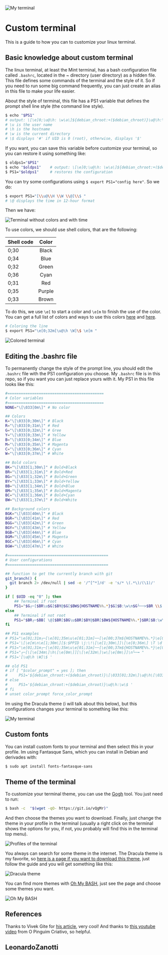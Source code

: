 <img src="./my_terminal.png" alt="My terminal" />

# Custom terminal
This is a guide to how you can to customize your linux terminal.

## Basic knowledge about custom terminal
The linux terminal, at least the Mint terminal, has a bash configuration file called `.bashrc`, located in the ~ directory (user directory) as a hidden file. This file defines some commands of the terminal and the style of it. So if you need to run some big command frequently, you can just create an alias in this file to make your life easier.

About the style of terminal, this file has a PS1 variable that defines the prompt shell line style (the command line style).
```bash
$ echo "$PS1"
# output: \[\e]0;\u@\h: \w\a\]${debian_chroot:+($debian_chroot)}\u@\h:\w\$
# \u is the user name
# \h is the hostname
# \w is the current directory
# \$ displays '#' if UID is 0 (root), otherwise, displays '$'
```
If you want, you can save this variable before customize your terminal, so you can restore it using something like:
```bash
$ oldps1="$PS1"
$ echo "$oldps1" 	# output: \[\e]0;\u@\h: \w\a\]${debian_chroot:+($debian_chroot)}\u@\h:\w\$
$ PS1="$oldps1"		# restores the configuration
```

You can try some configurations using `$ export PS1="config here"`. So we do:
```bash
$ export PS1="[\\u@\\H \\W \\@]\\$ "
# \@ displays the time in 12-hour format
```
Then we have:

<img src="./time_nocolor_terminal.png" alt="Terminal without colors and with time" />

To use colors, we should use shell colors, that are the following:

| Shell code | Color  |
| -----------|:------:|
| 0;30       | Black  |
| 0;34       | Blue   |
| 0;32       | Green  |
| 0;36       | Cyan   |
| 0;31       | Red 	  |
| 0;35       | Purple |
| 0;33       | Brown  |

To do this, we use `\e[` to start a color and `\e[m` to finish the use of the color. You can get a full list of colors and ways to use this colors [here](https://gist.github.com/vratiu/9780109) and [here](https://www.vivaolinux.com.br/dica/Shell-script-com-texto-colorido).

```bash
# Coloring the line
$ export PS1="\e[0;32m[\u@\h \W]\$ \e[m "
```

<img src="./colored_terminal.png" alt="Colored terminal" />

## Editing the .bashrc file
To permanently change the style of the prompt line, you should edit the `.bashrc` file with the PS1 configuration you choose. My `.bashrc` file is in this repo, so if you want you can just replace yours with it. My PS1 in this file looks like this:
```bash
#===========================================
# Color variables
#===========================================
NONE="\[\033[0m\]" # No color

## Colors
K="\[\033[0;30m\]" # Black
R="\[\033[0;31m\]" # Red
G="\[\033[0;32m\]" # Gree
Y="\[\033[0;33m\]" # Yellow
B="\[\033[0;34m\]" # Blue
M="\[\033[0;35m\]" # Magenta
C="\[\033[0;36m\]" # Cyan
W="\[\033[0;37m\]" # White

## Bold colors
BK="\[\033[1;30m\]" # Bold+Black
BR="\[\033[1;31m\]" # Bold+Red
BG="\[\033[1;32m\]" # Bold+Green
BY="\[\033[1;33m\]" # Bold+Yellow
BB="\[\033[1;34m\]" # Bold+Blue
BM="\[\033[1;35m\]" # Bold+Magenta
BC="\[\033[1;36m\]" # Bold+Cyan
BW="\[\033[1;37m\]" # Bold+White

## Background colors
BGK="\[\033[40m\]" # Black
BGR="\[\033[41m\]" # Red
BGG="\[\033[42m\]" # Green
BGY="\[\033[43m\]" # Yellow
BGB="\[\033[44m\]" # Blue
BGM="\[\033[45m\]" # Magenta
BGC="\[\033[46m\]" # Cyan
BGW="\[\033[47m\]" # White

#=============================================
# User configurations
#=============================================

## function to get the currently branch with git
git_branch() {
  git branch 2> /dev/null | sed -e '/^[^*]/d' -e 's/* \(.*\)/(\1)/'
}

if [ $UID -eq "0" ]; then
    ## Terminal if root
    PS1="$G┌─[$BR\u$G]$BY@$G[$BW${HOSTNAME%%.*}$G]$B:\w\n$G└──>$BR \\$ $NONE"
else
    ## Terminal if not root
    PS1="$BR┌─$BB[ \@]$BR[$BG\u$BR]$BY@$BR[$BW${HOSTNAME%%.*}$BR]$B:\w\n$BR└──>$BG \$(git_branch) \\$ $NONE"
fi

## PS1 examples
# PS1="\e[01;31m┌─[\e[01;35m\u\e[01;31m]──[\e[00;37m${HOSTNAME%%.*}\e[01;32m]:\w$\e[01;31m\n\e[01;31m└──\e[01;36m>>\e[00m"
# PS1='\[\e[m\n\e[1;30m\][$:$PPID \j:\!\[\e[1;30m\]]\[\e[0;36m\] \T \d \[\e[1;30m\][\[\e[1;34m\]\u@\H\[\e[1;30m\]:\[\e[0;37m\]${SSH_TTY} \[\e[0;32m\]+${SHLVL}\[\e[1;30m\]] \[\e[1;37m\]\w\[\e[0;37m\] \n($SHLVL:\!)\$ '}
# PS1="\e[01;31m┌─[\e[01;35m\u\e[01;31m]──[\e[00;37m${HOSTNAME%%.*}\e[01;32m]:\w$\e[01;31m\n\e[01;31m└──\e[01;36m>>\e[00m"
# PS1="┌─[\[\e[34m\]\h\[\e[0m\]][\[\e[32m\]\w\[\e[0m\]]\n└─╼ "
# PS1='[\u@\h \W]\$ '

## old PS1
# if [ "$color_prompt" = yes ]; then
#     PS1='${debian_chroot:+($debian_chroot)}\[\033[01;32m\]\u@\h\[\033[00m\]:\[\033[01;34m\]\w\[\033[00m\]\$ '
# else
#     PS1='${debian_chroot:+($debian_chroot)}\u@\h:\w\$ '
# fi
# unset color_prompt force_color_prompt
```
Im using the Dracula theme (i will talk about this below), but this configurations changes your terminal to something like this:

<img src="./my_terminal.png" alt="My terminal" />

## Custom fonts
You can install custom fonts to your terminal and then select this in your profile. Im using Fantasque Sans, which you can install in Debian and derivades with:
```bash
$ sudo apt install fonts-fantasque-sans
```

## Theme of the terminal
To customize your terminal theme, you can use the [Gogh](https://mayccoll.github.io/Gogh/) tool. You just need to run:
```bash
$ bash -c  "$(wget -qO- https://git.io/vQgMr)"
```
And then choose the themes you want to download. Finally, just change the theme in your profile in the terminal (usually a right click on the terminal shows the options for you, if not, you probably will find this in the terminal top menu).

<img src="profiles_terminal.png" alt="Profiles of the terminal" />

You always can search for some theme in the internet. The Dracula theme is my favorite, so [here is a page if you want to download this theme](https://draculatheme.com/terminal), just follow the guide and you will get something like this:

<img src="https://draculatheme.com/static/img/screenshots/terminal.png" alt="Dracula theme" />

You can find more themes with [Oh My BASH](https://ohmybash.nntoan.com/), just see the page and choose some themes you want.

<img src="https://ohmybash.nntoan.com/assets/img/themes/nebirhos.jpg" alt="Oh My BASH" />

## References
Thanks to Vivek Gite for [his article](https://www.cyberciti.biz/faq/bash-shell-change-the-color-of-my-shell-prompt-under-linux-or-unix/), very cool!
And thanks to [this youtube video](https://www.youtube.com/watch?v=oJrxue3PjaY) from O Pinguim Criativo, so helpful.

## LeonardoZanotti